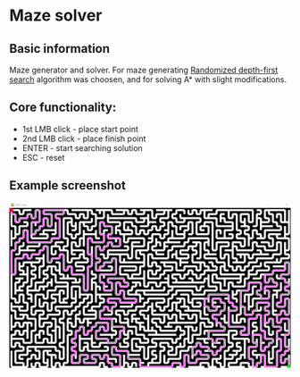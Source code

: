 # Maze solver

## Basic information

Maze generator and solver. For maze generating [Randomized depth-first search](https://en.wikipedia.org/wiki/Maze_generation_algorithm) algorithm was choosen, and for solving A\* with slight modifications.

## Core functionality:

- 1st LMB click - place start point
- 2nd LMB click - place finish point
- ENTER - start searching solution
- ESC - reset

## Example screenshot

![alt text][example1]

[example1]: images/MainExample.png
